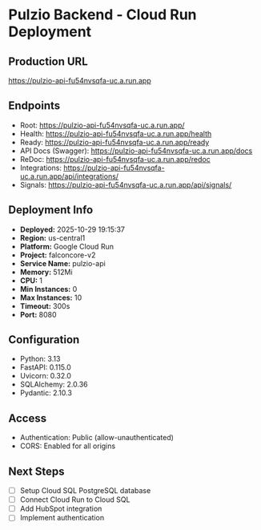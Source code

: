 ﻿# Pulzio Backend - Cloud Run Deployment

## Production URL
https://pulzio-api-fu54nvsqfa-uc.a.run.app

## Endpoints
- Root: https://pulzio-api-fu54nvsqfa-uc.a.run.app/
- Health: https://pulzio-api-fu54nvsqfa-uc.a.run.app/health
- Ready: https://pulzio-api-fu54nvsqfa-uc.a.run.app/ready
- API Docs (Swagger): https://pulzio-api-fu54nvsqfa-uc.a.run.app/docs
- ReDoc: https://pulzio-api-fu54nvsqfa-uc.a.run.app/redoc
- Integrations: https://pulzio-api-fu54nvsqfa-uc.a.run.app/api/integrations/
- Signals: https://pulzio-api-fu54nvsqfa-uc.a.run.app/api/signals/

## Deployment Info
- **Deployed:** 2025-10-29 19:15:37
- **Region:** us-central1
- **Platform:** Google Cloud Run
- **Project:** falconcore-v2
- **Service Name:** pulzio-api
- **Memory:** 512Mi
- **CPU:** 1
- **Min Instances:** 0
- **Max Instances:** 10
- **Timeout:** 300s
- **Port:** 8080

## Configuration
- Python: 3.13
- FastAPI: 0.115.0
- Uvicorn: 0.32.0
- SQLAlchemy: 2.0.36
- Pydantic: 2.10.3

## Access
- Authentication: Public (allow-unauthenticated)
- CORS: Enabled for all origins

## Next Steps
- [ ] Setup Cloud SQL PostgreSQL database
- [ ] Connect Cloud Run to Cloud SQL
- [ ] Add HubSpot integration
- [ ] Implement authentication
